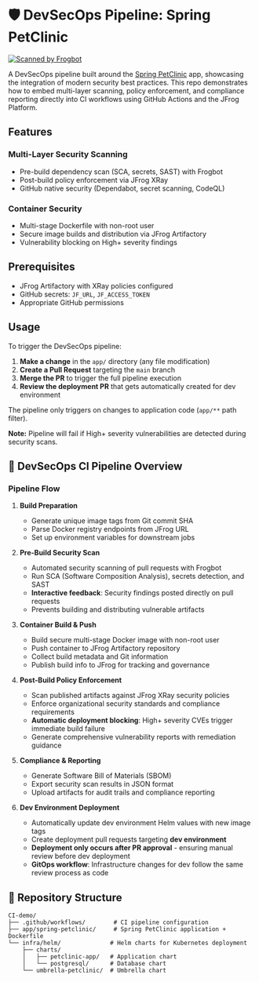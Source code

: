 # 🛡️ DevSecOps Pipeline: Spring PetClinic

[![Scanned by Frogbot](https://raw.github.com/jfrog/frogbot/master/images/frogbot-badge.svg)](https://docs.jfrog-applications.jfrog.io/jfrog-applications/frogbot)

A DevSecOps pipeline built around the [Spring PetClinic](https://github.com/spring-projects/spring-petclinic) app, showcasing the integration of modern security best practices. This repo demonstrates how to embed multi-layer scanning, policy enforcement, and compliance reporting directly into CI workflows using GitHub Actions and the JFrog Platform.

## Features

### Multi-Layer Security Scanning
- Pre-build dependency scan (SCA, secrets, SAST) with Frogbot
- Post-build policy enforcement via JFrog XRay
- GitHub native security (Dependabot, secret scanning, CodeQL)

### Container Security
- Multi-stage Dockerfile with non-root user
- Secure image builds and distribution via JFrog Artifactory
- Vulnerability blocking on High+ severity findings

## Prerequisites

- JFrog Artifactory with XRay policies configured
- GitHub secrets: `JF_URL`, `JF_ACCESS_TOKEN`
- Appropriate GitHub permissions

## Usage

To trigger the DevSecOps pipeline:

1. **Make a change** in the `app/` directory (any file modification)
2. **Create a Pull Request** targeting the `main` branch
3. **Merge the PR** to trigger the full pipeline execution
4. **Review the deployment PR** that gets automatically created for dev environment

The pipeline only triggers on changes to application code (`app/**` path filter).

**Note:** Pipeline will fail if High+ severity vulnerabilities are detected during security scans.

## 🚀 DevSecOps CI Pipeline Overview

### Pipeline Flow

1. **Build Preparation**
   - Generate unique image tags from Git commit SHA
   - Parse Docker registry endpoints from JFrog URL
   - Set up environment variables for downstream jobs

2. **Pre-Build Security Scan** 
   - Automated security scanning of pull requests with Frogbot
   - Run SCA (Software Composition Analysis), secrets detection, and SAST
   - **Interactive feedback**: Security findings posted directly on pull requests
   - Prevents building and distributing vulnerable artifacts

3. **Container Build & Push**
   - Build secure multi-stage Docker image with non-root user
   - Push container to JFrog Artifactory repository
   - Collect build metadata and Git information
   - Publish build info to JFrog for tracking and governance

4. **Post-Build Policy Enforcement**
   - Scan published artifacts against JFrog XRay security policies
   - Enforce organizational security standards and compliance requirements
   - **Automatic deployment blocking**: High+ severity CVEs trigger immediate build failure
   - Generate comprehensive vulnerability reports with remediation guidance

5. **Compliance & Reporting**
   - Generate Software Bill of Materials (SBOM)
   - Export security scan results in JSON format
   - Upload artifacts for audit trails and compliance reporting

6. **Dev Environment Deployment**
   - Automatically update dev environment Helm values with new image tags
   - Create deployment pull requests targeting **dev environment**
   - **Deployment only occurs after PR approval** - ensuring manual review before dev deployment
   - **GitOps workflow**: Infrastructure changes for dev follow the same review process as code
   

## 📁 Repository Structure

```
CI-demo/
├── .github/workflows/        # CI pipeline configuration
├── app/spring-petclinic/     # Spring PetClinic application + Dockerfile
└── infra/helm/              # Helm charts for Kubernetes deployment
    ├── charts/
    │   ├── petclinic-app/   # Application chart
    │   └── postgresql/      # Database chart
    └── umbrella-petclinic/  # Umbrella chart
```

